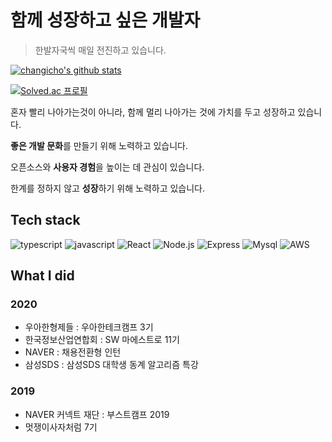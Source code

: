 # 함께 성장하고 싶은 개발자

> 한발자국씩 매일 전진하고 있습니다.

[![changicho's github stats](https://github-readme-stats.vercel.app/api?username=changicho&theme=tokyonight)](https://github.com/anuraghazra/github-readme-stats)

[![Solved.ac 프로필](http://mazassumnida.wtf/api/generate_badge?boj=eunuch74)](https://solved.ac/eunuch74)

혼자 빨리 나아가는것이 아니라, 함께 멀리 나아가는 것에 가치를 두고 성장하고 있습니다. 

**좋은 개발 문화**를 만들기 위해 노력하고 있습니다.

오픈소스와 **사용자 경험**을 높이는 데 관심이 있습니다. 

한계를 정하지 않고 **성장**하기 위해 노력하고 있습니다.

## Tech stack

![typescript](https://img.shields.io/badge/-TypeScript-007ACC?&logo=TypeScript&logoColor=white)
![javascript](https://img.shields.io/badge/-JavaScript-F7E01C?&logo=JavaScript&logoColor=white)
![React](https://img.shields.io/badge/-React-61DAFB?&logo=react&logoColor=white)
![Node.js](https://img.shields.io/badge/-Node.js-339933?&logo=Node.js&logoColor=white)
![Express](https://img.shields.io/badge/-Express-191919?&logo=Node.js&logoColor=white)
![Mysql](https://img.shields.io/badge/-MySQL-4479A1?&logo=MySQL&logoColor=white)
![AWS](https://img.shields.io/badge/-AWS-232F3E?&logo=Amazon-AWS&logoColor=white)

## What I did

### 2020

- 우아한형제들 : 우아한테크캠프 3기
- 한국정보산업연합회 : SW 마에스트로 11기
- NAVER : 채용전환형 인턴
- 삼성SDS : 삼성SDS 대학생 동계 알고리즘 특강

### 2019

- NAVER 커넥트 재단 : 부스트캠프 2019
- 멋쟁이사자처럼 7기

